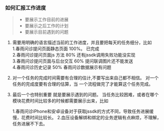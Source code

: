 ### 如何汇报工作进度
> *  要展示工作目前的进展
> *  要展示之后工作的计划
> *  要展示目前遇到的问题

1. 需要用明确的语言描述当前的工作进度，并且要把每天的任务细分，比如<br>
   1.春雨问诊提问页面静态页面 100%。    已完成<br>
   2.春雨问诊提问页面js 方法 80%       还有jssdk调用失败功能没实现<br>
   3.春雨问诊提问页面与后台交互 60%     提问联调图片还不能发送<br>
   4.春雨问诊历史记录 50%              春雨问诊数据展示有问题<br>


2. 对一个任务的完成时间需要有合理的估计,不要写出来自己都不相信。 对一个任务的完成度要有合理的估算，当 一个流程做完了才能算这个任务完成。



3. 最后一个也特别重要 就是要展示遇到的问题。 当任务比较困难，或者在哪个模块花费时间比较多的时候都需要展示出来，比如

    1.春雨问诊iPhone和安卓设备对于获取jssdk的方式不同，导致任务进展缓慢，花费时间比较长。
    2.血压设备解绑和绑定的业务逻辑有点麻烦，不理解，任务进展不下去。
